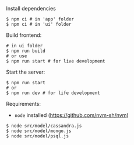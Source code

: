 Install dependencies

```shell
$ npm ci # in 'app' folder
$ npm ci # in 'ui' folder
```

Build frontend:
```shell
# in ui folder
$ npm run build
# or use
$ npm run start # for live development
```

Start the server:
```shell
$ npm run start
# or 
$ npm run dev # for life development
```

Requirements:

* `node` installed (https://github.com/nvm-sh/nvm)

```shell
$ node src/model/cassandra.js
$ node src/model/mongo.js
$ node src/model/psql.js
```
